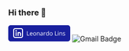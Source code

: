 ### Hi there 👋
[![Linkedin Badge](https://github.com/leonardormlins/leonardormlins/blob/main/Linkedin.png)](https://www.linkedin.com/in/leonardormlins/) ![Gmail Badge](https://github.com/leonardormlins/leonardormlins/blob/main/Gmail.png)
